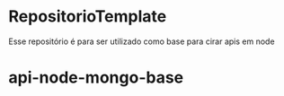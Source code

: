 # RepositorioTemplate
Esse repositório é para ser utilizado como base para cirar apis em node 
# api-node-mongo-base
